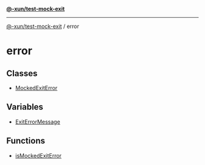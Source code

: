 [**@-xun/test-mock-exit**](../README.md)

***

[@-xun/test-mock-exit](../README.md) / error

# error

## Classes

- [MockedExitError](classes/MockedExitError.md)

## Variables

- [ExitErrorMessage](variables/ExitErrorMessage.md)

## Functions

- [isMockedExitError](functions/isMockedExitError.md)

